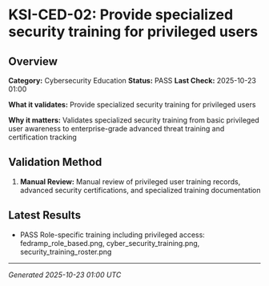 # KSI-CED-02: Provide specialized security training for privileged users

## Overview

**Category:** Cybersecurity Education
**Status:** PASS
**Last Check:** 2025-10-23 01:00

**What it validates:** Provide specialized security training for privileged users

**Why it matters:** Validates specialized security training from basic privileged user awareness to enterprise-grade advanced threat training and certification tracking

## Validation Method

1. **Manual Review:** Manual review of privileged user training records, advanced security certifications, and specialized training documentation

## Latest Results

- PASS Role-specific training including privileged access: fedramp_role_based.png, cyber_security_training.png, security_training_roster.png

---
*Generated 2025-10-23 01:00 UTC*